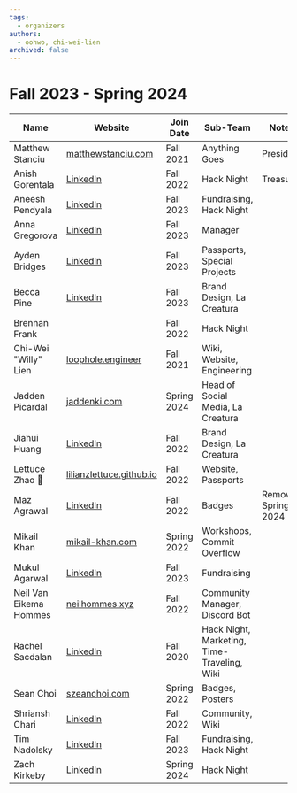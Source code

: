 ```yaml
---
tags:
  - organizers
authors:
  - oohwo, chi-wei-lien
archived: false
---
```

# Fall 2023 - Spring 2024

<table>
    <thead>
        <tr>
            <th>Name</th>
            <th>Website</th>
            <th>Join Date</th>
            <th>Sub-Team</th>
            <th>Notes</th>
        </tr>
    </thead>
    <tr>
        <td>Matthew Stanciu</td>
        <td><a href="https://www.matthewstanciu.com" target="_blank">matthewstanciu.com</a></td>
        <td>Fall 2021</td>
        <td>Anything Goes</td>
        <td>President</td>
    </tr>
    <tr>
        <td>Anish Gorentala </td>
        <td><a href="https://www.linkedin.com/in/anish-g/" target="_blank">LinkedIn</a></td>
        <td>Fall 2022</td>
        <td>Hack Night</td>
        <td>Treasurer</td>
    </tr>
    <tr>
        <td>Aneesh Pendyala </td>
        <td><a href="https://www.linkedin.com/in/aneeshpendyala/" target="_blank">LinkedIn</a></td>
        <td>Fall 2023</td>
        <td>Fundraising, Hack Night</td>
        <td></td>
    </tr>
    <tr>
        <td>Anna Gregorova </td>
        <td><a href="https://www.linkedin.com/in/zuzanagrego/" target="_blank">LinkedIn</a></td>
        <td>Fall 2023</td>
        <td>Manager</td>
        <td></td>
    </tr>
    <tr>
        <td>Ayden Bridges</td>
        <td><a href="https://www.linkedin.com/in/ayden-bridges/" target="_blank">LinkedIn</a></td>
        <td>Fall 2023</td>
        <td>Passports, Special Projects</td>
        <td></td>
    </tr>
    <tr>
        <td>Becca Pine</td>
        <td><a href="https://www.linkedin.com/in/rebecca-pine-b0a3191a4/" target="_blank">LinkedIn</a></td>
        <td>Fall 2023</td>
        <td>Brand Design, La Creatura</td>
        <td></td>
    </tr>
    <tr>
        <td>Brennan Frank</td>
        <td></td>
        <td>Fall 2022</td>
        <td>Hack Night</td>
        <td></td>
    </tr>
    <tr>
        <td>Chi-Wei "Willy" Lien</td>
        <td><a href="https://www.loophole.engineer" target="_blank">loophole.engineer</a></td>
        <td>Fall 2021</td>
        <td>Wiki, Website, Engineering</td>
        <td></td>
    </tr>
    <tr>
        <td>Jadden Picardal</td>
        <td><a href="https://www.jaddenki.com" target="_blank">jaddenki.com</a></td>
        <td>Spring 2024</td>
        <td>Head of Social Media, La Creatura</td>
        <td></td>
    </tr>
    <tr>
        <td>Jiahui Huang </td>
        <td><a href="https://www.linkedin.com/in/jiahui--huang/" target="_blank">LinkedIn</a></td>
        <td>Fall 2022</td>
        <td>Brand Design, La Creatura</td>
        <td></td>
    </tr>
    <tr>
        <td>Lettuce Zhao 🥬 </td>
        <td><a href="https://lilianzlettuce.github.io" target="_blank">lilianzlettuce.github.io</a></td>
        <td>Fall 2022</td>
        <td>Website, Passports</td>
        <td></td>
    </tr>
    <tr>
        <td>Maz Agrawal</td>
        <td><a href="https://www.linkedin.com/in/mazagrawal/" target="_blank">LinkedIn</a></td>
        <td>Fall 2022</td>
        <td>Badges</td>
        <td>Removed Spring 2024</td>
    </tr>
    <tr>
        <td>Mikail Khan </td>
        <td><a href="https://mikail-khan.com" target="_blank">mikail-khan.com</a></td>
        <td>Spring 2022</td>
        <td>Workshops, Commit Overflow</td>
        <td></td>
    </tr>
    <tr>
        <td>Mukul Agarwal</td>
        <td><a href="https://www.linkedin.com/in/agarw-mukul/" target="_blank">LinkedIn</a></td>
        <td>Fall 2023</td>
        <td>Fundraising</td>
        <td></td>
    </tr>
    <tr>
        <td>Neil Van Eikema Hommes</td>
        <td><a href="https://neilhommes.xyz" target="_blank">neilhommes.xyz</a></td>
        <td>Fall 2022</td>
        <td>Community Manager, Discord Bot</td>
        <td></td>
    </tr>
    <tr>
        <td>Rachel Sacdalan</td>
        <td><a href="https://www.linkedin.com/in/rsacdalan02/" target="_blank">LinkedIn</a></td>
        <td>Fall 2020</td>
        <td>Hack Night, Marketing, Time-Traveling, Wiki</td>
        <td></td>
    </tr>
    <tr>
        <td>Sean Choi</td>
        <td><a href="http://szeanchoi.com/" target="_blank">szeanchoi.com</a></td>
        <td>Spring 2022</td>
        <td>Badges, Posters</td>
        <td></td>
    </tr>
    <tr>
        <td>Shriansh Chari </td>
        <td><a href="https://www.linkedin.com/in/shriansh-chari/" target="_blank">LinkedIn</a></td>
        <td>Fall 2022</td>
        <td>Community, Wiki</td>
        <td></td>
    </tr>
    <tr>
        <td>Tim Nadolsky</td>
        <td><a href="https://www.linkedin.com/in/timusic/" target="_blank">LinkedIn</a></td>
        <td>Fall 2023</td>
        <td>Fundraising, Hack Night</td>
        <td></td>
    </tr>
    <tr>
        <td>Zach Kirkeby</td>
        <td><a href="https://www.linkedin.com/in/zacharykirkeby/" target="_blank">LinkedIn</a></td>
        <td>Spring 2024</td>
        <td>Hack Night</td>
        <td></td>
    </tr>
</table>